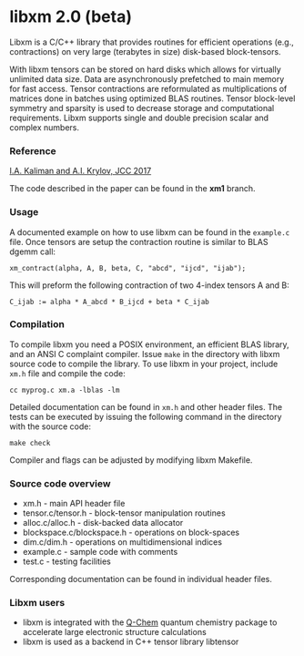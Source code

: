 # libxm 2.0 (beta)

Libxm is a C/C++ library that provides routines for efficient operations (e.g.,
contractions) on very large (terabytes in size) disk-based block-tensors.

With libxm tensors can be stored on hard disks which allows for virtually
unlimited data size. Data are asynchronously prefetched to main memory for fast
access. Tensor contractions are reformulated as multiplications of matrices
done in batches using optimized BLAS routines. Tensor block-level symmetry and
sparsity is used to decrease storage and computational requirements. Libxm
supports single and double precision scalar and complex numbers.

### Reference

[I.A. Kaliman and A.I. Krylov, JCC 2017](https://dx.doi.org/10.1002/jcc.24713)

The code described in the paper can be found in the **xm1** branch.

### Usage

A documented example on how to use libxm can be found in the `example.c` file.
Once tensors are setup the contraction routine is similar to BLAS dgemm call:

    xm_contract(alpha, A, B, beta, C, "abcd", "ijcd", "ijab");

This will preform the following contraction of two 4-index tensors A and B:

    C_ijab := alpha * A_abcd * B_ijcd + beta * C_ijab

### Compilation

To compile libxm you need a POSIX environment, an efficient BLAS library, and
an ANSI C complaint compiler. Issue `make` in the directory with libxm source
code to compile the library. To use libxm in your project, include `xm.h` file
and compile the code:

    cc myprog.c xm.a -lblas -lm

Detailed documentation can be found in `xm.h` and other header files. The tests
can be executed by issuing the following command in the directory with the
source code:

    make check

Compiler and flags can be adjusted by modifying libxm Makefile.

### Source code overview

- xm.h - main API header file
- tensor.c/tensor.h - block-tensor manipulation routines
- alloc.c/alloc.h - disk-backed data allocator
- blockspace.c/blockspace.h - operations on block-spaces
- dim.c/dim.h - operations on multidimensional indices
- example.c - sample code with comments
- test.c - testing facilities

Corresponding documentation can be found in individual header files.

### Libxm users

- libxm is integrated with the [Q-Chem](http://www.q-chem.com) quantum
  chemistry package to accelerate large electronic structure calculations
- libxm is used as a backend in C++ tensor library libtensor
